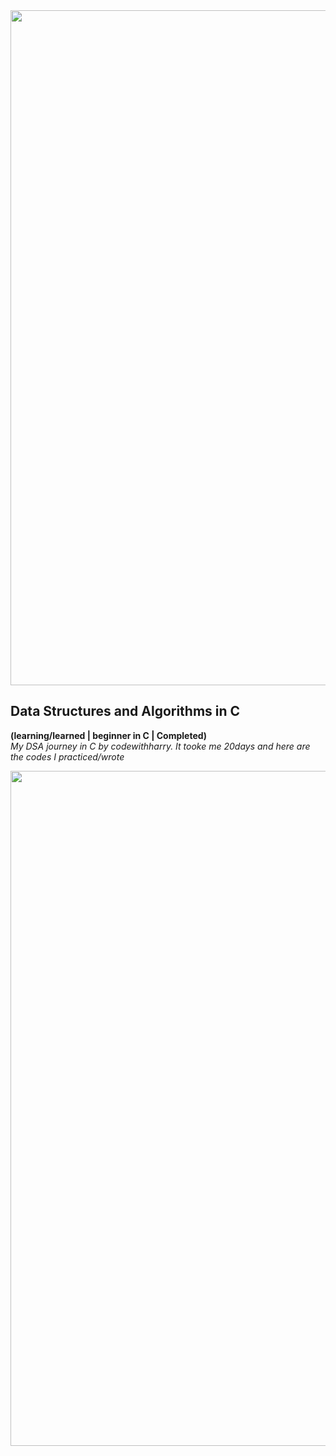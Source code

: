 <img src="https://capsule-render.vercel.app/api?type=soft&color=gradient&height=10&section=header" width="1080" align="center"/>

## Data Structures and Algorithms in C 

**(learning/learned | beginner in C | Completed)**
<br>
*My DSA journey in C by codewithharry. It tooke me 20days and here are the codes I practiced/wrote*

<img src="https://capsule-render.vercel.app/api?type=soft&color=gradient&height=10&section=footer" width="1080" align="center"/>
